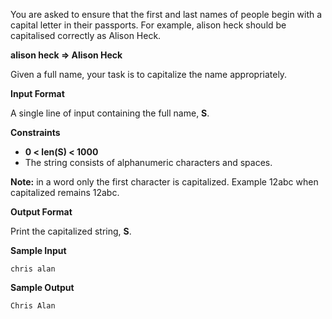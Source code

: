 You are asked to ensure that the first and last names of people begin with a capital letter in their passports. For example, alison heck should be capitalised correctly as Alison Heck.

**alison heck => Alison Heck**

Given a full name, your task is to capitalize the name appropriately.

**Input Format**

A single line of input containing the full name, **S**.

**Constraints**

- **0 < len(S) < 1000**
- The string consists of alphanumeric characters and spaces.

**Note:** in a word only the first character is capitalized. Example 12abc when capitalized remains 12abc.

**Output Format**

Print the capitalized string, **S**.

**Sample Input**

```
chris alan
```

**Sample Output**

```
Chris Alan
```
